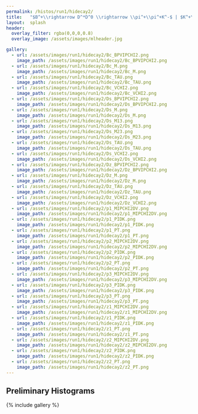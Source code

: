 ```yaml
---
permalink: /histos/run1/hidecay2/
title:   "$B^+\\rightarrow D^*D^0 \\rightarrow \\pi^+\\pi^+K^-$ | $K^+\\pi^-$"
layout:  splash
header:
  overlay_filter: rgba(0,0,0,0.8)
  overlay_image: /assets/images/mlheader.jpg

gallery:
  - url: /assets/images/run1/hidecay2/Bc_BPVIPCHI2.png
    image_path: /assets/images/run1/hidecay2/Bc_BPVIPCHI2.png
  - url: /assets/images/run1/hidecay2/Bc_M.png
    image_path: /assets/images/run1/hidecay2/Bc_M.png
  - url: /assets/images/run1/hidecay2/Bc_TAU.png
    image_path: /assets/images/run1/hidecay2/Bc_TAU.png
  - url: /assets/images/run1/hidecay2/Bc_VCHI2.png
    image_path: /assets/images/run1/hidecay2/Bc_VCHI2.png
  - url: /assets/images/run1/hidecay2/Ds_BPVIPCHI2.png
    image_path: /assets/images/run1/hidecay2/Ds_BPVIPCHI2.png
  - url: /assets/images/run1/hidecay2/Ds_M.png
    image_path: /assets/images/run1/hidecay2/Ds_M.png
  - url: /assets/images/run1/hidecay2/Ds_M13.png
    image_path: /assets/images/run1/hidecay2/Ds_M13.png
  - url: /assets/images/run1/hidecay2/Ds_M23.png
    image_path: /assets/images/run1/hidecay2/Ds_M23.png
  - url: /assets/images/run1/hidecay2/Ds_TAU.png
    image_path: /assets/images/run1/hidecay2/Ds_TAU.png
  - url: /assets/images/run1/hidecay2/Ds_VCHI2.png
    image_path: /assets/images/run1/hidecay2/Ds_VCHI2.png
  - url: /assets/images/run1/hidecay2/Dz_BPVIPCHI2.png
    image_path: /assets/images/run1/hidecay2/Dz_BPVIPCHI2.png
  - url: /assets/images/run1/hidecay2/Dz_M.png
    image_path: /assets/images/run1/hidecay2/Dz_M.png
  - url: /assets/images/run1/hidecay2/Dz_TAU.png
    image_path: /assets/images/run1/hidecay2/Dz_TAU.png
  - url: /assets/images/run1/hidecay2/Dz_VCHI2.png
    image_path: /assets/images/run1/hidecay2/Dz_VCHI2.png
  - url: /assets/images/run1/hidecay2/p1_MIPCHI2DV.png
    image_path: /assets/images/run1/hidecay2/p1_MIPCHI2DV.png
  - url: /assets/images/run1/hidecay2/p1_PIDK.png
    image_path: /assets/images/run1/hidecay2/p1_PIDK.png
  - url: /assets/images/run1/hidecay2/p1_PT.png
    image_path: /assets/images/run1/hidecay2/p1_PT.png
  - url: /assets/images/run1/hidecay2/p2_MIPCHI2DV.png
    image_path: /assets/images/run1/hidecay2/p2_MIPCHI2DV.png
  - url: /assets/images/run1/hidecay2/p2_PIDK.png
    image_path: /assets/images/run1/hidecay2/p2_PIDK.png
  - url: /assets/images/run1/hidecay2/p2_PT.png
    image_path: /assets/images/run1/hidecay2/p2_PT.png
  - url: /assets/images/run1/hidecay2/p3_MIPCHI2DV.png
    image_path: /assets/images/run1/hidecay2/p3_MIPCHI2DV.png
  - url: /assets/images/run1/hidecay2/p3_PIDK.png
    image_path: /assets/images/run1/hidecay2/p3_PIDK.png
  - url: /assets/images/run1/hidecay2/p3_PT.png
    image_path: /assets/images/run1/hidecay2/p3_PT.png
  - url: /assets/images/run1/hidecay2/z1_MIPCHI2DV.png
    image_path: /assets/images/run1/hidecay2/z1_MIPCHI2DV.png
  - url: /assets/images/run1/hidecay2/z1_PIDK.png
    image_path: /assets/images/run1/hidecay2/z1_PIDK.png
  - url: /assets/images/run1/hidecay2/z1_PT.png
    image_path: /assets/images/run1/hidecay2/z1_PT.png
  - url: /assets/images/run1/hidecay2/z2_MIPCHI2DV.png
    image_path: /assets/images/run1/hidecay2/z2_MIPCHI2DV.png
  - url: /assets/images/run1/hidecay2/z2_PIDK.png
    image_path: /assets/images/run1/hidecay2/z2_PIDK.png
  - url: /assets/images/run1/hidecay2/z2_PT.png
    image_path: /assets/images/run1/hidecay2/z2_PT.png
---
```


## Preliminary Histograms
{% include gallery %}
